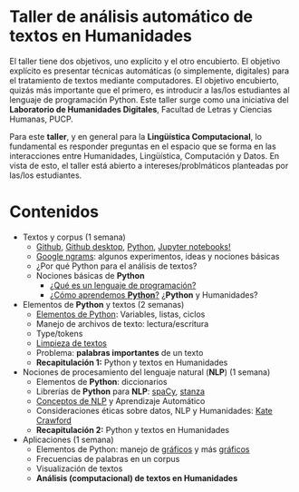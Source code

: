# Taller de análisis automático de textos en Humanidades

El taller tiene dos objetivos, uno explícito y el otro encubierto. El objetivo explícito es presentar técnicas automáticas (o simplemente, digitales) para el tratamiento de textos mediante 
computadores. El objetivo encubierto, quizás más importante que el primero, es introducir a las/los estudiantes al lenguaje de programación Python. Este taller surge como una iniciativa del **Laboratorio de Humanidades Digitales**, Facultad de Letras y Ciencias Humanas, PUCP. 

Para este **taller**, y en general para la **Lingüística Computacional**, lo fundamental es responder preguntas en el espacio que se forma en las interacciones entre 
Humanidades, Lingüística, Computación y Datos. En vista de esto, el taller está abierto a intereses/problmáticos planteadas por las/los estudiantes. 

# Contenidos

- Textos y corpus (1 semana)
    - [Github](https://github.com), [Github desktop](https://desktop.github.com/), [Python](https://www.python.org/), [Jupyter notebooks!](https://jupyter.org/)
    - [Google ngrams](https://books.google.com/ngrams/): algunos experimentos, ideas y nociones básicas
    - ¿Por qué Python para el análisis de textos?
    - Nociones básicas de **Python**  
        - [¿Qué es un lenguaje de programación?](https://learndigital.withgoogle.com/digitalgarage/course/basics-code)
        - [¿Cómo aprendemos **Python**?](https://learndigital.withgoogle.com/digitalgarage/course/learn-python-basics-for-data-analysis) ¿**Python** y Humanidades?
- Elementos de **Python** y textos (2 semanas)
    - [Elementos de Python](https://developers.google.com/edu/python): Variables, listas, ciclos 
    - Manejo de archivos de texto: lectura/escritura
    - Type/tokens
    - [Limpieza de textos](https://www.nltk.org/)
    - Problema: **palabras importantes** de un texto
    - **Recapitulación 1:** Python y textos en Humanidades
- Nociones de procesamiento del lenguaje natural (**NLP**) (1 semana)
    - Elementos de **Python**: diccionarios
    - Librerías de **Python** para **NLP**: [spaCy](https://spacy.io/), [stanza](https://stanfordnlp.github.io/stanza/)
    - [Conceptos de NLP](https://nlp.stanford.edu/fsnlp/) y Aprendizaje Automático
    - Consideraciones éticas sobre datos, NLP y Humanidades: [Kate Crawford](https://www.katecrawford.net/pubs.html) 
    - **Recapitulación 2:** Python y textos en Humanidades
- Aplicaciones  (1 semana)
    - Elementos de Python: manejo de [gráficos](https://matplotlib.org/) y más [gráficos](https://seaborn.pydata.org/)
    - Frecuencias de palabras en un corpus
    - Visualización de textos
    - **Análisis (computacional) de textos en Humanidades**
  
